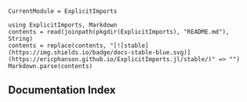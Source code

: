 ```@meta
CurrentModule = ExplicitImports
```

```@eval
using ExplicitImports, Markdown
contents = read(joinpath(pkgdir(ExplicitImports), "README.md"), String)
contents = replace(contents, "[![stable](https://img.shields.io/badge/docs-stable-blue.svg)](https://ericphanson.github.io/ExplicitImports.jl/stable/)" => "")
Markdown.parse(contents)
```

## Documentation Index
```@index
```
